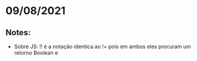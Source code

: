 # 09/08/2021

## Notes:
- Sobre JS: !! é a notação identica ao != pois em ambos eles procuram um retorno Boolean e 

